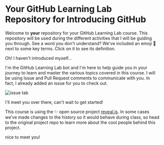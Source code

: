 # Your GitHub Learning Lab Repository for Introducing GitHub

Welcome to **your** repository for your GitHub Learning Lab course. This repository will be used during the different activities that I will be guiding you through. See a word you don't understand? We've included an emoji 📖 next to some key terms. Click on it to see its definition.

Oh! I haven't introduced myself...

I'm the GitHub Learning Lab bot and I'm here to help guide you in your journey to learn and master the various topics covered in this course. I will be using Issue and Pull Request comments to communicate with you. In fact, I already added an issue for you to check out.

![issue tab](https://lab.github.com/public/images/issue_tab.png)

I'll meet you over there, can't wait to get started!

This course is using the :sparkles: open source project [reveal.js](https://github.com/hakimel/reveal.js/). In some cases we’ve made changes to the history so it would behave during class, so head to the original project repo to learn more about the cool people behind this project.

nice to meet you!
